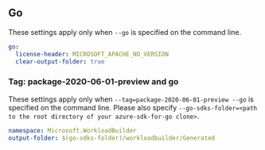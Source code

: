 ## Go

These settings apply only when `--go` is specified on the command line.

```yaml $(go)
go:
  license-header: MICROSOFT_APACHE_NO_VERSION
  clear-output-folder: true
```

### Tag: package-2020-06-01-preview and go

These settings apply only when `--tag=package-2020-06-01-preview --go` is specified on the command line.
Please also specify `--go-sdks-folder=<path to the root directory of your azure-sdk-for-go clone>`.

```yaml $(tag) == 'package-2020-06-01-preview' && $(go)
namespace: Microsoft.WorkloadBuilder
output-folder: $(go-sdks-folder)/workloadbuilder/Generated
```
